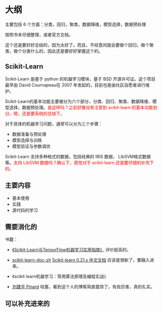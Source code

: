 
# 大纲


主要包括 6 个方面：分类，回归，聚类，数据降维，模型选择，数据预处理



按照书本仔细整理，或者官方文档。

这个还是要好好总结的，因为太好了。而且，不经意间就会要做个回归，做个聚类，做个分类什么的，因此还是要好好掌握这个的。


## Scikit-Learn

Scikit-Learn 是基于 python 的机器学习模块，基于 BSD 开源许可证。这个项目最早由 David Cournapeau在 2007 年发起的，目前也是由社区自愿者进行维护。

Scikit-Learn的基本功能主要被分为六个部分，分类、回归、聚类、数据降维、模型选择，数据预处理。<span style="color:red;">是这样吗？之前好像没有注意到 scikit-learn 的基本功能划分。嗯，还是要系统的总结下。</span>

对于具体的机器学习问题，通常可以分为三个步骤：

- 数据准备与预处理
- 模型选择与训练
- 模型验证与参数调优

Scikit-Learn 支持多种格式的数据，包括经典的 IRIS 数据， LibSVM格式数据等。<span style="color:red;">支持 LibSVM 数据吗？确认下，感觉对于 scikit-learn 还是要仔细的补充下的。</span>


## 主要内容

- 基本使用
- 实践
- 源代码的学习


## 需要消化的

书籍：


- [《Scikit-Learn与TensorFlow机器学习实用指南》](https://book.douban.com/subject/27154347/) 评价挺高的。

- [scikit-learn-doc-zh](https://github.com/apachecn/scikit-learn-doc-zh)  [Scikit-learn 0.21.x 中文文档](http://sklearn.apachecn.org/#/) 应该是很新了，要融入进来。

- 《scikit learn机器学习：常用算法原理及编程实战》


- [刘建平 Pinard](https://www.cnblogs.com/pinard/p/6065607.html) 哇塞，看到这个人的博客简直震惊了，有些厉害，真的扎实。

## 可以补充进来的
